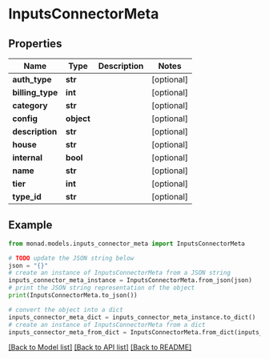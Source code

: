 # InputsConnectorMeta


## Properties

Name | Type | Description | Notes
------------ | ------------- | ------------- | -------------
**auth_type** | **str** |  | [optional] 
**billing_type** | **int** |  | [optional] 
**category** | **str** |  | [optional] 
**config** | **object** |  | [optional] 
**description** | **str** |  | [optional] 
**house** | **str** |  | [optional] 
**internal** | **bool** |  | [optional] 
**name** | **str** |  | [optional] 
**tier** | **int** |  | [optional] 
**type_id** | **str** |  | [optional] 

## Example

```python
from monad.models.inputs_connector_meta import InputsConnectorMeta

# TODO update the JSON string below
json = "{}"
# create an instance of InputsConnectorMeta from a JSON string
inputs_connector_meta_instance = InputsConnectorMeta.from_json(json)
# print the JSON string representation of the object
print(InputsConnectorMeta.to_json())

# convert the object into a dict
inputs_connector_meta_dict = inputs_connector_meta_instance.to_dict()
# create an instance of InputsConnectorMeta from a dict
inputs_connector_meta_from_dict = InputsConnectorMeta.from_dict(inputs_connector_meta_dict)
```
[[Back to Model list]](../README.md#documentation-for-models) [[Back to API list]](../README.md#documentation-for-api-endpoints) [[Back to README]](../README.md)


